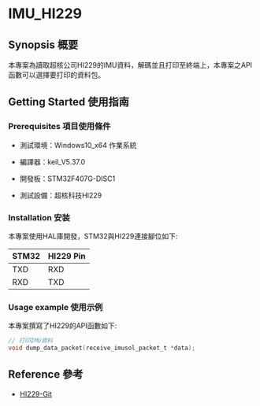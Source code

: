 # IMU_HI229
## Synopsis 概要
本專案為讀取超核公司HI229的IMU資料，解碼並且打印至終端上，本專案之API函數可以選擇要打印的資料包。

## Getting Started 使用指南

### Prerequisites 項目使用條件

- 測試環境：Windows10_x64 作業系統

- 編譯器：keil_V5.37.0

- 開發板：STM32F407G-DISC1
	
- 測試設備：超核科技HI229

### Installation 安装
本專案使用HAL庫開發，STM32與HI229連接腳位如下:

| STM32 | HI229 Pin |
| ----- | --------- |
| TXD   | RXD       |
| RXD   | TXD       |

### Usage example 使用示例
本專案撰寫了HI229的API函數如下:

```C
// 打印IMU資料
void dump_data_packet(receive_imusol_packet_t *data);
```
## Reference 參考
- [HI229-Git][1]

  [1]: https://github.com/peterchen6618/IMU_HI229  "游標顯示"
